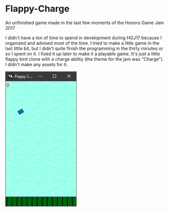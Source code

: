 # Flappy-Charge
An unfinished game made in the last few moments of the Honors Game Jam 2017

I didn't have a ton of time to spend in development during HGJ17 because I organized and advised most of the time. I tried to make a little game in the last little bit, but I didn't quite finish the programming in the thirty minutes or so I spent on it. I fixed it up later to make it a playable game. It's just a little flappy bird clone with a charge ability (the theme for the jam was "Charge"). I didn't make any assets for it.

![](https://github.com/tjcouch1/Flappy-Charge/blob/master/flappycharge.gif)